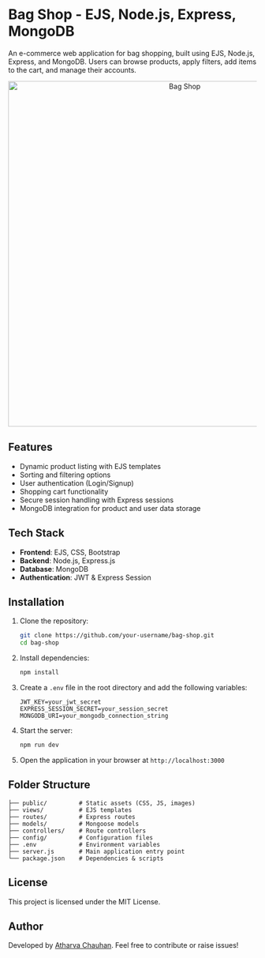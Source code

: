 # Bag Shop - EJS, Node.js, Express, MongoDB

An e-commerce web application for bag shopping, built using EJS, Node.js, Express, and MongoDB. Users can browse products, apply filters, add items to the cart, and manage their accounts.
<p align="center">
  <img src="https://github.com/user-attachments/assets/f726fc44-f76a-4ac2-abee-4644fb2af545" alt="Bag Shop" width="700" />
</p>


## Features
- Dynamic product listing with EJS templates
- Sorting and filtering options
- User authentication (Login/Signup)
- Shopping cart functionality
- Secure session handling with Express sessions
- MongoDB integration for product and user data storage

## Tech Stack
- **Frontend**: EJS, CSS, Bootstrap
- **Backend**: Node.js, Express.js
- **Database**: MongoDB
- **Authentication**: JWT & Express Session

## Installation
1. Clone the repository:
   ```sh
   git clone https://github.com/your-username/bag-shop.git
   cd bag-shop
   ```
2. Install dependencies:
   ```sh
   npm install
   ```
3. Create a `.env` file in the root directory and add the following variables:
   ```env
   JWT_KEY=your_jwt_secret
   EXPRESS_SESSION_SECRET=your_session_secret
   MONGODB_URI=your_mongodb_connection_string
   ```
4. Start the server:
   ```sh
   npm run dev
   ```
5. Open the application in your browser at `http://localhost:3000`

## Folder Structure
```
├── public/         # Static assets (CSS, JS, images)
├── views/          # EJS templates
├── routes/         # Express routes
├── models/         # Mongoose models
├── controllers/    # Route controllers
├── config/         # Configuration files
├── .env            # Environment variables
├── server.js       # Main application entry point
└── package.json    # Dependencies & scripts
```

## License
This project is licensed under the MIT License.

## Author
Developed by [Atharva Chauhan](https://github.com/ImAtharva4907). Feel free to contribute or raise issues!
